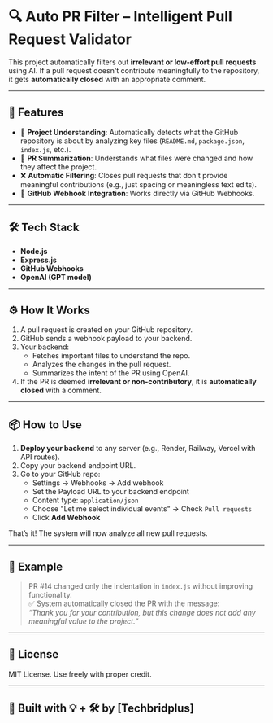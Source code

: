 # 🔍 Auto PR Filter – Intelligent Pull Request Validator

This project automatically filters out **irrelevant or low-effort pull requests** using AI. If a pull request doesn't contribute meaningfully to the repository, it gets **automatically closed** with an appropriate comment.

---

## 🚀 Features

- 🧠 **Project Understanding**: Automatically detects what the GitHub repository is about by analyzing key files (`README.md`, `package.json`, `index.js`, etc.).
- 📄 **PR Summarization**: Understands what files were changed and how they affect the project.
- ❌ **Automatic Filtering**: Closes pull requests that don't provide meaningful contributions (e.g., just spacing or meaningless text edits).
- 🔗 **GitHub Webhook Integration**: Works directly via GitHub Webhooks.

---

## 🛠️ Tech Stack

- **Node.js**  
- **Express.js**  
- **GitHub Webhooks**  
- **OpenAI (GPT model)**

---

## ⚙️ How It Works

1. A pull request is created on your GitHub repository.
2. GitHub sends a webhook payload to your backend.
3. Your backend:
   - Fetches important files to understand the repo.
   - Analyzes the changes in the pull request.
   - Summarizes the intent of the PR using OpenAI.
4. If the PR is deemed **irrelevant or non-contributory**, it is **automatically closed** with a comment.

---

## 📦 How to Use

1. **Deploy your backend** to any server (e.g., Render, Railway, Vercel with API routes).
2. Copy your backend endpoint URL.
3. Go to your GitHub repo:
   - Settings → Webhooks → Add webhook
   - Set the Payload URL to your backend endpoint
   - Content type: `application/json`
   - Choose "Let me select individual events" → Check `Pull requests`
   - Click **Add Webhook**

That’s it! The system will now analyze all new pull requests.

---

## 🧪 Example

> PR #14 changed only the indentation in `index.js` without improving functionality.  
✅ System automatically closed the PR with the message:  
_“Thank you for your contribution, but this change does not add any meaningful value to the project.”_

---

## 📝 License

MIT License. Use freely with proper credit.

---

## 🤖 Built with 💡 + 🛠 by [Techbridplus]
